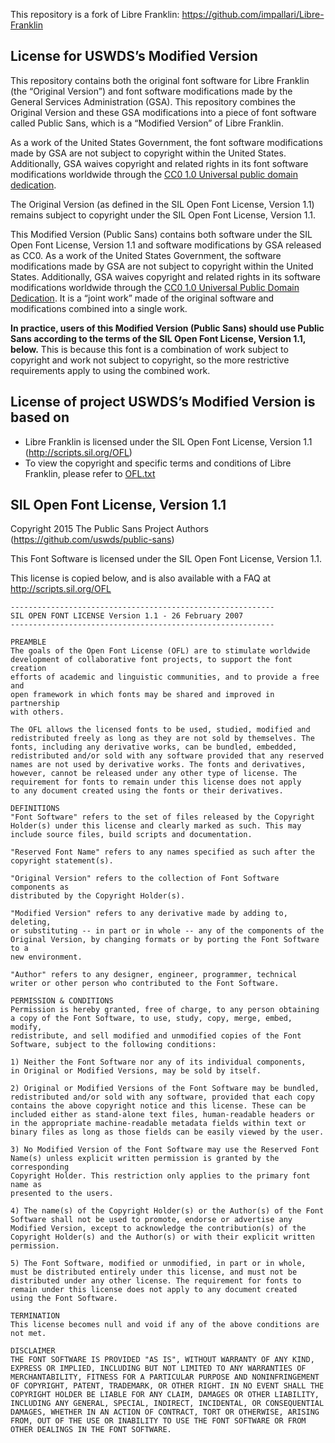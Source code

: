 This repository is a fork of Libre Franklin: https://github.com/impallari/Libre-Franklin

## License for USWDS’s Modified Version

This repository contains both the original font software for Libre Franklin (the “Original Version”) and font software modifications made by the General Services Administration (GSA). This repository combines the Original Version and these GSA modifications into a piece of font software called Public Sans, which is a “Modified Version” of Libre Franklin.

As a work of the United States Government, the font software modifications made by GSA are not subject to copyright within the United States. Additionally, GSA waives copyright and related rights in its font software modifications worldwide through the [CC0 1.0 Universal public domain dedication](https://creativecommons.org/publicdomain/zero/1.0/).

The Original Version (as defined in the SIL Open Font License, Version 1.1) remains subject to copyright under the SIL Open Font License, Version 1.1.

This Modified Version (Public Sans) contains both software under the SIL Open Font License, Version 1.1 and software modifications by GSA released as CC0. As a work of the United States Government, the software modifications made by GSA are not subject to copyright within the United States. Additionally, GSA waives copyright and related rights in its software modifications worldwide through the [CC0 1.0 Universal Public Domain Dedication](https://creativecommons.org/publicdomain/zero/1.0/). It is a “joint work” made of the original software and modifications combined into a single work.

**In practice, users of this Modified Version (Public Sans) should use Public Sans according to the terms of the SIL Open Font License, Version 1.1, below.** This is because this font is a combination of work subject to copyright and work not subject to copyright, so the more restrictive requirements apply to using the combined work.

## License of project USWDS’s Modified Version is based on

- Libre Franklin is licensed under the SIL Open Font License, Version 1.1 (<http://scripts.sil.org/OFL>)
- To view the copyright and specific terms and conditions of Libre Franklin, please refer to [OFL.txt](https://github.com/impallari/Libre-Franklin/blob/master/OFL.txt)

## SIL Open Font License, Version 1.1

Copyright 2015 The Public Sans Project Authors (https://github.com/uswds/public-sans)

This Font Software is licensed under the SIL Open Font License, Version 1.1.

This license is copied below, and is also available with a FAQ at http://scripts.sil.org/OFL

```
-----------------------------------------------------------
SIL OPEN FONT LICENSE Version 1.1 - 26 February 2007
-----------------------------------------------------------

PREAMBLE
The goals of the Open Font License (OFL) are to stimulate worldwide
development of collaborative font projects, to support the font creation
efforts of academic and linguistic communities, and to provide a free and
open framework in which fonts may be shared and improved in partnership
with others.

The OFL allows the licensed fonts to be used, studied, modified and
redistributed freely as long as they are not sold by themselves. The
fonts, including any derivative works, can be bundled, embedded,
redistributed and/or sold with any software provided that any reserved
names are not used by derivative works. The fonts and derivatives,
however, cannot be released under any other type of license. The
requirement for fonts to remain under this license does not apply
to any document created using the fonts or their derivatives.

DEFINITIONS
"Font Software" refers to the set of files released by the Copyright
Holder(s) under this license and clearly marked as such. This may
include source files, build scripts and documentation.

"Reserved Font Name" refers to any names specified as such after the
copyright statement(s).

"Original Version" refers to the collection of Font Software components as
distributed by the Copyright Holder(s).

"Modified Version" refers to any derivative made by adding to, deleting,
or substituting -- in part or in whole -- any of the components of the
Original Version, by changing formats or by porting the Font Software to a
new environment.

"Author" refers to any designer, engineer, programmer, technical
writer or other person who contributed to the Font Software.

PERMISSION & CONDITIONS
Permission is hereby granted, free of charge, to any person obtaining
a copy of the Font Software, to use, study, copy, merge, embed, modify,
redistribute, and sell modified and unmodified copies of the Font
Software, subject to the following conditions:

1) Neither the Font Software nor any of its individual components,
in Original or Modified Versions, may be sold by itself.

2) Original or Modified Versions of the Font Software may be bundled,
redistributed and/or sold with any software, provided that each copy
contains the above copyright notice and this license. These can be
included either as stand-alone text files, human-readable headers or
in the appropriate machine-readable metadata fields within text or
binary files as long as those fields can be easily viewed by the user.

3) No Modified Version of the Font Software may use the Reserved Font
Name(s) unless explicit written permission is granted by the corresponding
Copyright Holder. This restriction only applies to the primary font name as
presented to the users.

4) The name(s) of the Copyright Holder(s) or the Author(s) of the Font
Software shall not be used to promote, endorse or advertise any
Modified Version, except to acknowledge the contribution(s) of the
Copyright Holder(s) and the Author(s) or with their explicit written
permission.

5) The Font Software, modified or unmodified, in part or in whole,
must be distributed entirely under this license, and must not be
distributed under any other license. The requirement for fonts to
remain under this license does not apply to any document created
using the Font Software.

TERMINATION
This license becomes null and void if any of the above conditions are
not met.

DISCLAIMER
THE FONT SOFTWARE IS PROVIDED "AS IS", WITHOUT WARRANTY OF ANY KIND,
EXPRESS OR IMPLIED, INCLUDING BUT NOT LIMITED TO ANY WARRANTIES OF
MERCHANTABILITY, FITNESS FOR A PARTICULAR PURPOSE AND NONINFRINGEMENT
OF COPYRIGHT, PATENT, TRADEMARK, OR OTHER RIGHT. IN NO EVENT SHALL THE
COPYRIGHT HOLDER BE LIABLE FOR ANY CLAIM, DAMAGES OR OTHER LIABILITY,
INCLUDING ANY GENERAL, SPECIAL, INDIRECT, INCIDENTAL, OR CONSEQUENTIAL
DAMAGES, WHETHER IN AN ACTION OF CONTRACT, TORT OR OTHERWISE, ARISING
FROM, OUT OF THE USE OR INABILITY TO USE THE FONT SOFTWARE OR FROM
OTHER DEALINGS IN THE FONT SOFTWARE.
```
